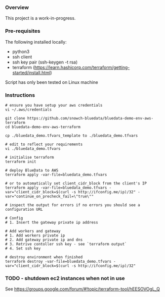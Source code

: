 ### Overview

This project is a work-in-progress.

### Pre-requisites

The following installed locally:

 - python3
 - ssh client
 - ssh key pair (ssh-keygen -t rsa)
 - terraform (https://learn.hashicorp.com/terraform/getting-started/install.html)

Script has only been tested on Linux machine

### Instructions

```
# ensure you have setup your aws credentials
vi ~/.aws/credentials

git clone https://github.com/snowch-bluedata/bluedata-demo-env-aws-terraform
cd bluedata-demo-env-aws-terraform

cp ./bluedata_demo.tfvars_template to ./bluedata_demo.tfvars

# edit to reflect your requirements
vi ./bluedata_demo.tfvars 

# initialise terraform
terraform init

# deploy BlueData to AWS
terraform apply -var-file=bluedata_demo.tfvars

# or to automatically set client_cidr_block from the client's IP
terraform apply -var-file=bluedata_demo.tfvars -var="client_cidr_block=$(curl -s http://ifconfig.me/ip)/32" -var="continue_on_precheck_fail=\"true\""

# inspect the output for errors if no errors you should see a configuration URL

# Config
# 1. Insert the gateway private ip address

# Add workers and gateway
# 1. Add workers private ip
# 2. Add gateway private ip and dns
# 3. Retrive contoller ssh key - see `terraform output`
# 4. Set ssh key

# destroy environment when finished
terraform destroy -var-file=bluedata_demo.tfvars -var="client_cidr_block=$(curl -s http://ifconfig.me/ip)/32" 
```

### TODO - shutdown ec2 instances when not in use

See https://groups.google.com/forum/#!topic/terraform-tool/hEESOVOgL_Q

